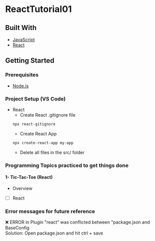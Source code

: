 # ReactTutorial01

## Built With  
* [JavaScript](https://developer.mozilla.org/en-US/docs/Web/JavaScript// "JavaScript documentation")  
* [React](https://reactjs.org// "React Documentation")  

## Getting Started  
### Prerequisites
* [Node.js](https://nodejs.org/en/ "Download Node.js 16.15.0 LTS")  

### Project Setup (VS Code)
* React  
  * Create React .gitignore file  
  ```bash
  npx react-gitignore
  ``` 
  * Create React App  
  ```bash
  npx create-react-app my-app
  ```   
  * Delete all files in the src/ folder

### Programming Topics practiced to get things done  
#### 1- Tic-Tac-Toe (React)  
* Overview  
- [ ] React    

### Error messages for future reference  
❌ ERROR in Plugin "react" was conflicted between "package.json and BaseConfig  
Solution: Open package.json and hit ctrl + save    
